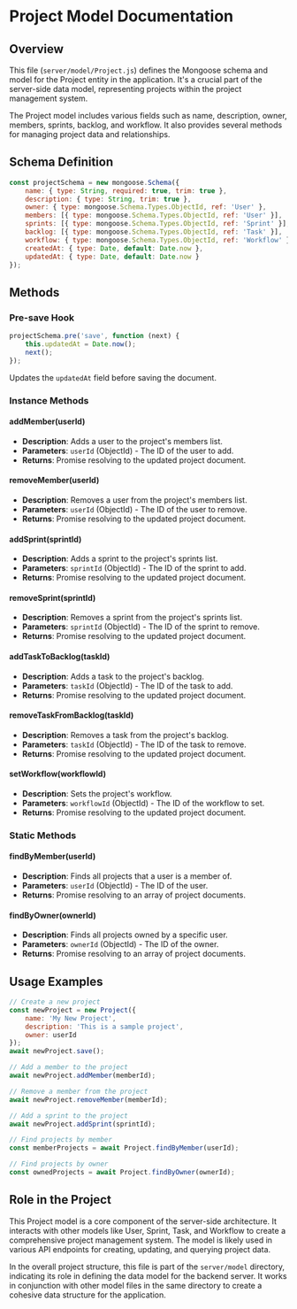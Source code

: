 # Project Model Documentation

## Overview

This file (`server/model/Project.js`) defines the Mongoose schema and model for the Project entity in the application. It's a crucial part of the server-side data model, representing projects within the project management system.

The Project model includes various fields such as name, description, owner, members, sprints, backlog, and workflow. It also provides several methods for managing project data and relationships.

## Schema Definition

```javascript
const projectSchema = new mongoose.Schema({
    name: { type: String, required: true, trim: true },
    description: { type: String, trim: true },
    owner: { type: mongoose.Schema.Types.ObjectId, ref: 'User' },
    members: [{ type: mongoose.Schema.Types.ObjectId, ref: 'User' }],
    sprints: [{ type: mongoose.Schema.Types.ObjectId, ref: 'Sprint' }],
    backlog: [{ type: mongoose.Schema.Types.ObjectId, ref: 'Task' }],
    workflow: { type: mongoose.Schema.Types.ObjectId, ref: 'Workflow' },
    createdAt: { type: Date, default: Date.now },
    updatedAt: { type: Date, default: Date.now }
});
```

## Methods

### Pre-save Hook

```javascript
projectSchema.pre('save', function (next) {
    this.updatedAt = Date.now();
    next();
});
```

Updates the `updatedAt` field before saving the document.

### Instance Methods

#### addMember(userId)
- **Description**: Adds a user to the project's members list.
- **Parameters**: `userId` (ObjectId) - The ID of the user to add.
- **Returns**: Promise resolving to the updated project document.

#### removeMember(userId)
- **Description**: Removes a user from the project's members list.
- **Parameters**: `userId` (ObjectId) - The ID of the user to remove.
- **Returns**: Promise resolving to the updated project document.

#### addSprint(sprintId)
- **Description**: Adds a sprint to the project's sprints list.
- **Parameters**: `sprintId` (ObjectId) - The ID of the sprint to add.
- **Returns**: Promise resolving to the updated project document.

#### removeSprint(sprintId)
- **Description**: Removes a sprint from the project's sprints list.
- **Parameters**: `sprintId` (ObjectId) - The ID of the sprint to remove.
- **Returns**: Promise resolving to the updated project document.

#### addTaskToBacklog(taskId)
- **Description**: Adds a task to the project's backlog.
- **Parameters**: `taskId` (ObjectId) - The ID of the task to add.
- **Returns**: Promise resolving to the updated project document.

#### removeTaskFromBacklog(taskId)
- **Description**: Removes a task from the project's backlog.
- **Parameters**: `taskId` (ObjectId) - The ID of the task to remove.
- **Returns**: Promise resolving to the updated project document.

#### setWorkflow(workflowId)
- **Description**: Sets the project's workflow.
- **Parameters**: `workflowId` (ObjectId) - The ID of the workflow to set.
- **Returns**: Promise resolving to the updated project document.

### Static Methods

#### findByMember(userId)
- **Description**: Finds all projects that a user is a member of.
- **Parameters**: `userId` (ObjectId) - The ID of the user.
- **Returns**: Promise resolving to an array of project documents.

#### findByOwner(ownerId)
- **Description**: Finds all projects owned by a specific user.
- **Parameters**: `ownerId` (ObjectId) - The ID of the owner.
- **Returns**: Promise resolving to an array of project documents.

## Usage Examples

```javascript
// Create a new project
const newProject = new Project({
    name: 'My New Project',
    description: 'This is a sample project',
    owner: userId
});
await newProject.save();

// Add a member to the project
await newProject.addMember(memberId);

// Remove a member from the project
await newProject.removeMember(memberId);

// Add a sprint to the project
await newProject.addSprint(sprintId);

// Find projects by member
const memberProjects = await Project.findByMember(userId);

// Find projects by owner
const ownedProjects = await Project.findByOwner(ownerId);
```

## Role in the Project

This Project model is a core component of the server-side architecture. It interacts with other models like User, Sprint, Task, and Workflow to create a comprehensive project management system. The model is likely used in various API endpoints for creating, updating, and querying project data.

In the overall project structure, this file is part of the `server/model` directory, indicating its role in defining the data model for the backend server. It works in conjunction with other model files in the same directory to create a cohesive data structure for the application.